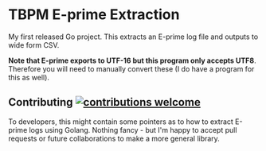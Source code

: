 # TBPM E-prime Extraction
My first released Go project. This extracts an E-prime log file and outputs to wide form CSV.

**Note that E-prime exports to UTF-16 but this program only accepts UTF8**. Therefore you will need to manually convert these (I do have a program for this as well).

## Contributing [![contributions welcome](https://img.shields.io/badge/contributions-welcome-brightgreen.svg?style=flat)](https://github.com/dwyl/esta/issues)
To developers, this might contain some pointers as to how to extract E-prime logs using Golang. Nothing fancy - but I'm happy to accept pull requests or future collaborations to make a more general library.
